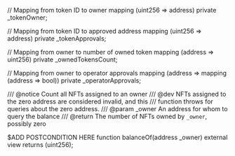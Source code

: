 // Mapping from token ID to owner
mapping (uint256 => address) private _tokenOwner;

// Mapping from token ID to approved address
mapping (uint256 => address) private _tokenApprovals;

// Mapping from owner to number of owned token
mapping (address => uint256) private _ownedTokensCount;

// Mapping from owner to operator approvals
mapping (address => mapping (address => bool)) private _operatorApprovals;

/// @notice Count all NFTs assigned to an owner
/// @dev NFTs assigned to the zero address are considered invalid, and this
/// function throws for queries about the zero address.
/// @param _owner An address for whom to query the balance
/// @return The number of NFTs owned by `_owner`, possibly zero

$ADD POSTCONDITION HERE
function balanceOf(address _owner) external view returns (uint256);